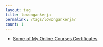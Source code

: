 ```yaml
---
layout: tag
title: lowongankerja
permalink: /tags/lowongankerja/
count: 1
---
```


- [Some of My Online Courses Certificates](https://samirpaulb.github.io/blog-jekyll/posts/some-of-my-online-courses-certificates/)

